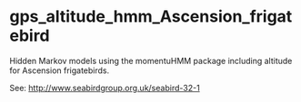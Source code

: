 # gps_altitude_hmm_Ascension_frigatebird
Hidden Markov models using the momentuHMM package including altitude for Ascension frigatebirds.

See: http://www.seabirdgroup.org.uk/seabird-32-1
